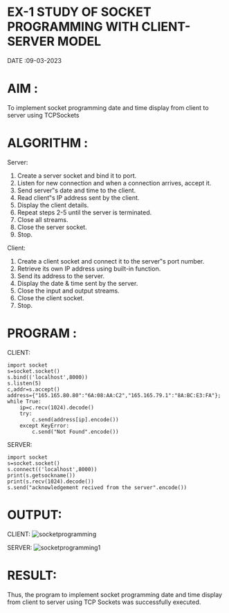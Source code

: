 # EX-1 STUDY OF SOCKET PROGRAMMING WITH CLIENT-SERVER MODEL

DATE :09-03-2023

# AIM :
To implement socket programming date and time display from client to
server using TCPSockets


# ALGORITHM :

Server:
1. Create a server socket and bind it to port.
2. Listen for new connection and when a connection arrives, accept it.
3. Send server‟s date and time to the client.
4. Read client‟s IP address sent by the client.
5. Display the client details.
6. Repeat steps 2-5 until the server is terminated.
7. Close all streams.
8. Close the server socket.
9. Stop.

Client:
1. Create a client socket and connect it to the server‟s port number.
2. Retrieve its own IP address using built-in function.
3. Send its address to the server.
4. Display the date & time sent by the server.
5. Close the input and output streams.
6. Close the client socket.
7. Stop.


# PROGRAM :

CLIENT:
```
import socket
s=socket.socket()
s.bind(('localhost',8000))
s.listen(5)
c,addr=s.accept()
address={"165.165.80.80":"6A:08:AA:C2","165.165.79.1":"8A:BC:E3:FA"};
while True:
    ip=c.recv(1024).decode()
    try:
        c.send(address[ip].encode())
    except KeyError:
        c.send("Not Found".encode())
```

SERVER:
```
import socket
s=socket.socket()
s.connect(('localhost',8000))
print(s.getsockname())
print(s.recv(1024).decode())
s.send("acknowledgement recived from the server".encode())
```

# OUTPUT:

CLIENT:
![socketprogramming](https://github.com/Gopika-9266/19CS406-EX-1/assets/122762773/3e318742-c345-4323-b9e1-7e53e44e6ea3)

SERVER:
![socketprogramming1](https://github.com/Gopika-9266/19CS406-EX-1/assets/122762773/0c7d19a5-3b10-43c6-ac28-5431edc3730b)

# RESULT:
Thus, the program to implement socket programming date and time display from client to
server using TCP Sockets was successfully executed.
